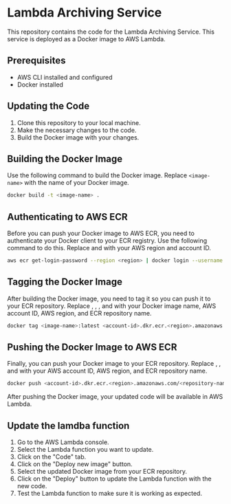 # Lambda Archiving Service

This repository contains the code for the Lambda Archiving Service.
This service is deployed as a Docker image to AWS Lambda.

## Prerequisites

- AWS CLI installed and configured
- Docker installed

## Updating the Code

1. Clone this repository to your local machine.
2. Make the necessary changes to the code.
3. Build the Docker image with your changes.

## Building the Docker Image

Use the following command to build the Docker image. Replace `<image-name>` with the name of your Docker image.

```bash
docker build -t <image-name> .
```

## Authenticating to AWS ECR

Before you can push your Docker image to AWS ECR, you need to authenticate your Docker client to your ECR registry. Use the following command to do this. Replace <region> and <account-id> with your AWS region and account ID.

```bash
aws ecr get-login-password --region <region> | docker login --username AWS --password-stdin <account-id>.dkr.ecr.<region>.amazonaws.com
```

## Tagging the Docker Image

After building the Docker image, you need to tag it so you can push it to your ECR repository. Replace <image-name>, <account-id>, <region>, and <repository-name> with your Docker image name, AWS account ID, AWS region, and ECR repository name.

```bash
docker tag <image-name>:latest <account-id>.dkr.ecr.<region>.amazonaws.com/<repository-name>:latest
```

## Pushing the Docker Image to AWS ECR

Finally, you can push your Docker image to your ECR repository. Replace <account-id>, <region>, and <repository-name> with your AWS account ID, AWS region, and ECR repository name.

```bash
docker push <account-id>.dkr.ecr.<region>.amazonaws.com/<repository-name>:latest
```

After pushing the Docker image, your updated code will be available in AWS Lambda.

## Update the lamdba function

1. Go to the AWS Lambda console.
2. Select the Lambda function you want to update.
3. Click on the "Code" tab.
4. Click on the "Deploy new image" button.
5. Select the updated Docker image from your ECR repository.
6. Click on the "Deploy" button to update the Lambda function with the new code.
7. Test the Lambda function to make sure it is working as expected.
